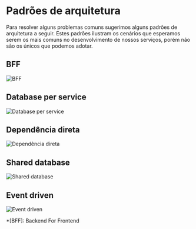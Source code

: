 # Padrões de arquitetura

Para resolver alguns problemas comuns sugerimos alguns padrões de arquitetura a seguir. Estes padrões ilustram os cenários que esperamos serem os mais comuns no desenvolvimento de nossos serviços, porém não são os únicos que podemos adotar.

## BFF
![BFF][2]

## Database per service
![Database per service][3]

## Dependência direta
![Dependência direta][1]

## Shared database
![Shared database][4]

## Event driven
![Event driven][5]

*[BFF]: Backend For Frontend

[1]: /SDADocs/assets/images/ref-arch/patterns/direct.png
[2]: /SDADocs/assets/images/ref-arch/patterns/bff.png
[3]: /SDADocs/assets/images/ref-arch/patterns/db-per-service.png
[4]: /SDADocs/assets/images/ref-arch/patterns/shared-db.png
[5]: /SDADocs/assets/images/ref-arch/patterns/event.png
